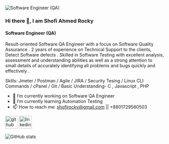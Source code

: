 ![Software Engineer (QA)](https://media-exp1.licdn.com/dms/image/C5616AQEcjEo2VChpyA/profile-displaybackgroundimage-shrink_350_1400/0/1660081661203?e=1665619200&v=beta&t=cQ2ZcwOJxeuaWDtycgR8nvL5BUkHBS9v8ge7BoyjqMw)
### Hi there 👋, I am Shofi Ahmed Rocky
#### Software Engineer (QA)


Result-oriented  Software QA Engineer with a focus on Software Quality Assurance .  2  years of experience on Technical Support to the clients, Detect Software defects .  Skilled in Software Testing with excellent analysis, assessment and understanding abilities as well as a strong attention to small details of accurately identifying all problems and bugs quickly and effectively . 

Skills:  Jmeter / Postman / Agile / JIRA / Security Tesing / Linux CLI Commands / cPanel / Git / Basic Understanding- C , Javascript , PHP
- 🔭 I’m currently working on Software QA Engineer 
- 🌱 I’m currently learning Automation Testing 
- 📫 How to reach me: shofirocky@gmail.com || +8801729560503 


[<img src='https://cdn.jsdelivr.net/npm/simple-icons@3.0.1/icons/github.svg' alt='github' height='40'>](https://github.com/shofirocky)  [<img src='https://cdn.jsdelivr.net/npm/simple-icons@3.0.1/icons/linkedin.svg' alt='linkedin' height='40'>](https://www.linkedin.com/in/shofi-ahmed-rocky-076733156/)  

![GitHub stats](https://github-readme-stats.vercel.app/api?username=shofirocky&show_icons=true)  



 

 






